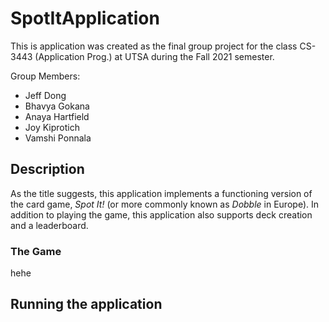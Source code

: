# SpotItApplication

This is application was created as the final group project for the class CS-3443 (Application Prog.) at UTSA during the Fall 2021 semester.

Group Members:
- Jeff Dong
- Bhavya Gokana
- Anaya Hartfield
- Joy Kiprotich
- Vamshi Ponnala

## Description

As the title suggests, this application implements a functioning version of the card game, *Spot It!* (or more commonly known as *Dobble* in Europe). In addition to playing the game, this application also supports deck creation and a leaderboard.

### The Game
hehe

## Running the application
